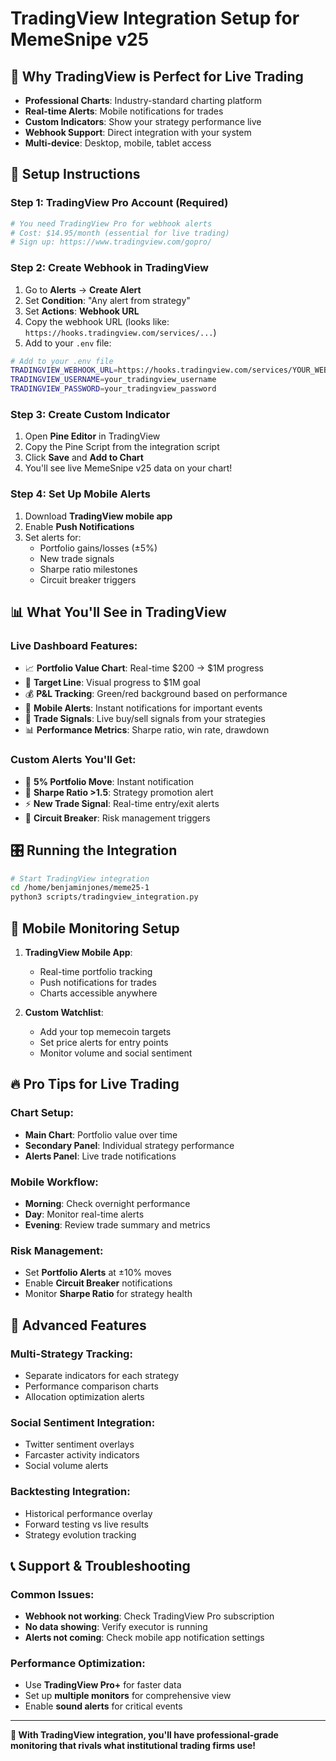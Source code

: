 # TradingView Integration Setup for MemeSnipe v25

## 🎯 **Why TradingView is Perfect for Live Trading**

- **Professional Charts**: Industry-standard charting platform
- **Real-time Alerts**: Mobile notifications for trades
- **Custom Indicators**: Show your strategy performance live
- **Webhook Support**: Direct integration with your system
- **Multi-device**: Desktop, mobile, tablet access

## 🚀 **Setup Instructions**

### **Step 1: TradingView Pro Account (Required)**
```bash
# You need TradingView Pro for webhook alerts
# Cost: $14.95/month (essential for live trading)
# Sign up: https://www.tradingview.com/gopro/
```

### **Step 2: Create Webhook in TradingView**
1. Go to **Alerts** → **Create Alert**
2. Set **Condition**: "Any alert from strategy"
3. Set **Actions**: **Webhook URL**
4. Copy the webhook URL (looks like: `https://hooks.tradingview.com/services/...`)
5. Add to your `.env` file:

```bash
# Add to your .env file
TRADINGVIEW_WEBHOOK_URL=https://hooks.tradingview.com/services/YOUR_WEBHOOK_HERE
TRADINGVIEW_USERNAME=your_tradingview_username
TRADINGVIEW_PASSWORD=your_tradingview_password
```

### **Step 3: Create Custom Indicator**
1. Open **Pine Editor** in TradingView
2. Copy the Pine Script from the integration script
3. Click **Save** and **Add to Chart**
4. You'll see live MemeSnipe v25 data on your chart!

### **Step 4: Set Up Mobile Alerts**
1. Download **TradingView mobile app**
2. Enable **Push Notifications**
3. Set alerts for:
   - Portfolio gains/losses (±5%)
   - New trade signals
   - Sharpe ratio milestones
   - Circuit breaker triggers

## 📊 **What You'll See in TradingView**

### **Live Dashboard Features:**
- 📈 **Portfolio Value Chart**: Real-time $200 → $1M progress
- 🎯 **Target Line**: Visual progress to $1M goal
- 💰 **P&L Tracking**: Green/red background based on performance
- 📱 **Mobile Alerts**: Instant notifications for important events
- 🔄 **Trade Signals**: Live buy/sell signals from your strategies
- 📊 **Performance Metrics**: Sharpe ratio, win rate, drawdown

### **Custom Alerts You'll Get:**
- 🚨 **5% Portfolio Move**: Instant notification
- 🎯 **Sharpe Ratio >1.5**: Strategy promotion alert
- ⚡ **New Trade Signal**: Real-time entry/exit alerts
- 🛑 **Circuit Breaker**: Risk management triggers

## 🎛️ **Running the Integration**

```bash
# Start TradingView integration
cd /home/benjaminjones/meme25-1
python3 scripts/tradingview_integration.py
```

## 📱 **Mobile Monitoring Setup**

1. **TradingView Mobile App**:
   - Real-time portfolio tracking
   - Push notifications for trades
   - Charts accessible anywhere

2. **Custom Watchlist**:
   - Add your top memecoin targets
   - Set price alerts for entry points
   - Monitor volume and social sentiment

## 🔥 **Pro Tips for Live Trading**

### **Chart Setup:**
- **Main Chart**: Portfolio value over time
- **Secondary Panel**: Individual strategy performance
- **Alerts Panel**: Live trade notifications

### **Mobile Workflow:**
- **Morning**: Check overnight performance
- **Day**: Monitor real-time alerts
- **Evening**: Review trade summary and metrics

### **Risk Management:**
- Set **Portfolio Alerts** at ±10% moves
- Enable **Circuit Breaker** notifications
- Monitor **Sharpe Ratio** for strategy health

## 🚀 **Advanced Features**

### **Multi-Strategy Tracking:**
- Separate indicators for each strategy
- Performance comparison charts
- Allocation optimization alerts

### **Social Sentiment Integration:**
- Twitter sentiment overlays
- Farcaster activity indicators
- Social volume alerts

### **Backtesting Integration:**
- Historical performance overlay
- Forward testing vs live results
- Strategy evolution tracking

## 📞 **Support & Troubleshooting**

### **Common Issues:**
- **Webhook not working**: Check TradingView Pro subscription
- **No data showing**: Verify executor is running
- **Alerts not coming**: Check mobile app notification settings

### **Performance Optimization:**
- Use **TradingView Pro+** for faster data
- Set up **multiple monitors** for comprehensive view
- Enable **sound alerts** for critical events

---

**🎯 With TradingView integration, you'll have professional-grade monitoring that rivals what institutional trading firms use!**

